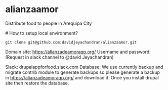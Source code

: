 # alianzaamor

Distribute food to people in Arequipa City

# How to setup local environment?

    git clone git@github.com:davidjeyachandran/alianzaamor.git    

Domain site:
https://alianzadeamoraqp.org/
Username and password: (Request in slack channel to @david Jeyachandran)

Slack: drupalappforfood.slack.com
Database: We use currently backup and migrate contrib module to generate backups so please generate a backup in https://alianzadeamoraqp.org/ and download it. Once you install drupal site then restore the database.


